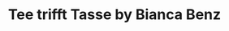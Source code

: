 ---
title: "Tee trifft Tasse by Bianca Benz"
url: /stadthagen/tee-trifft-tasse-by-bianca-benz/
shop: Tee
---